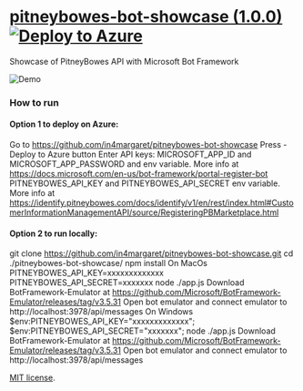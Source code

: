 
# [pitneybowes-bot-showcase  (1.0.0)](https://github.com/in4margaret/pitneybowes-bot-showcase) [![Deploy to Azure](http://azuredeploy.net/deploybutton.png)](https://azuredeploy.net/)

Showcase of PitneyBowes API with Microsoft Bot Framework

![Demo](demo.gif?raw=true "Demo")

### How to run

#### Option 1 to deploy on Azure:

Go to https://github.com/in4margaret/pitneybowes-bot-showcase
Press - Deploy to Azure button
Enter API keys: MICROSOFT_APP_ID and MICROSOFT_APP_PASSWORD and env variable. More info at https://docs.microsoft.com/en-us/bot-framework/portal-register-bot PITNEYBOWES_API_KEY and PITNEYBOWES_API_SECRET env variable. More info at https://identify.pitneybowes.com/docs/identify/v1/en/rest/index.html#CustomerInformationManagementAPI/source/RegisteringPBMarketplace.html

#### Option 2 to run locally:

git clone https://github.com/in4margaret/pitneybowes-bot-showcase.git cd ./pitneybowes-bot-showcase/ npm install
On MacOs PITNEYBOWES_API_KEY=xxxxxxxxxxxxx PITNEYBOWES_API_SECRET=xxxxxxx node ./app.js Download BotFramework-Emulator at https://github.com/Microsoft/BotFramework-Emulator/releases/tag/v3.5.31 Open bot emulator and connect emulator to http://localhost:3978/api/messages
On Windows $env:PITNEYBOWES_API_KEY="xxxxxxxxxxxxx"; $env:PITNEYBOWES_API_SECRET="xxxxxxx"; node ./app.js Download BotFramework-Emulator at https://github.com/Microsoft/BotFramework-Emulator/releases/tag/v3.5.31 Open bot emulator and connect emulator to http://localhost:3978/api/messages

[MIT license](LICENSE).
